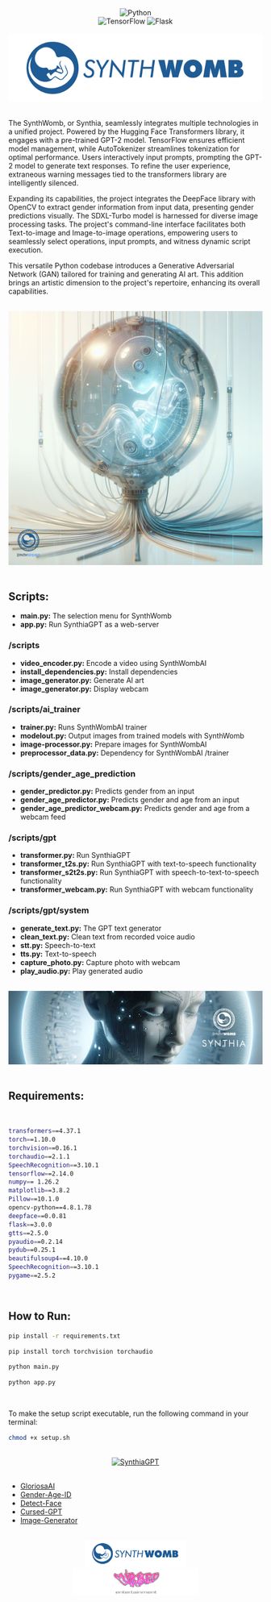 <div align="center">
  <img alt="Python" src="https://img.shields.io/badge/python%20-%231F5B94.svg?&style=for-the-badge&logo=python&logoColor=white"/>
</div>

<div align="center">
    <img alt="TensorFlow" src="https://img.shields.io/badge/tensorflow%20-%231F5B94.svg?&style=for-the-badge&logo=tensorflow&logoColor=white"/>
    <img alt="Flask" src="https://img.shields.io/badge/flask%20-%231F5B94.svg?&style=for-the-badge&logo=flask&logoColor=white"/>
</div>
<br>
<div align="center">
<a href="https://github.com/SynthWomb" target="_blank" align="center">
    <img src="https://github.com/SynthWomb/synth.womb/blob/main/logos/synthwomb07.png"
        alt="SynthWomb">
</a>
</div>
<br>

The SynthWomb, or Synthia, seamlessly integrates multiple technologies in a unified project. Powered by the Hugging Face Transformers library, it engages with a pre-trained GPT-2 model. TensorFlow ensures efficient model management, while AutoTokenizer streamlines tokenization for optimal performance. Users interactively input prompts, prompting the GPT-2 model to generate text responses. To refine the user experience, extraneous warning messages tied to the transformers library are intelligently silenced.

Expanding its capabilities, the project integrates the DeepFace library with OpenCV to extract gender information from input data, presenting gender predictions visually. The SDXL-Turbo model is harnessed for diverse image processing tasks. The project's command-line interface facilitates both Text-to-image and Image-to-image operations, empowering users to seamlessly select operations, input prompts, and witness dynamic script execution.

This versatile Python codebase introduces a Generative Adversarial Network (GAN) tailored for training and generating AI art. This addition brings an artistic dimension to the project's repertoire, enhancing its overall capabilities.

<br>
<div align="center">
<a href="https://github.com/SynthWomb" target="_blank" align="center">
    <img src="https://github.com/SynthWomb/synth.womb/blob/main/logos/synthwomb-promo01.png"
        alt="SynthWomb">
</a>
</div>
<br>

## Scripts:

- **main.py:** The selection menu for SynthWomb
- **app.py:** Run SynthiaGPT as a web-server

### /scripts

- **video_encoder.py:** Encode a video using SynthWombAI
- **install_dependencies.py:** Install dependencies
- **image_generator.py:** Generate AI art
- **image_generator.py:** Display webcam

### /scripts/ai_trainer

- **trainer.py:** Runs SynthWombAI trainer
- **modelout.py:** Output images from trained models with SynthWomb
- **image-processor.py:** Prepare images for SynthWombAI
- **preprocessor_data.py:** Dependency for SynthWombAI /trainer

### /scripts/gender_age_prediction

- **gender_predictor.py:** Predicts gender from an input
- **gender_age_predictor.py:** Predicts gender and age from an input
- **gender_age_predictor_webcam.py:** Predicts gender and age from a webcam feed

### /scripts/gpt

- **transformer.py:** Run SynthiaGPT
- **transformer_t2s.py:** Run SynthiaGPT with text-to-speech functionality
- **transformer_s2t2s.py:** Run SynthiaGPT with speech-to-text-to-speech functionality
- **transformer_webcam.py:** Run SynthiaGPT with webcam functionality

### /scripts/gpt/system

- **generate_text.py:** The GPT text generator
- **clean_text.py:** Clean text from recorded voice audio
- **stt.py:** Speech-to-text
- **tts.py:** Text-to-speech
- **capture_photo.py:** Capture photo with webcam
- **play_audio.py:** Play generated audio

<br>
<div align="center">
<a href="" target="_blank">
    <img src="https://github.com/SynthWomb/Synthia/raw/main/demo_images/synthia00-cover.png"
        alt="SynthiaGPT">
</a>
</div>
<br>

## Requirements:

<br>

```bash
transformers==4.37.1
torch==1.10.0
torchvision==0.16.1
torchaudio==2.1.1
SpeechRecognition==3.10.1
tensorflow==2.14.0
numpy== 1.26.2
matplotlib==3.8.2
Pillow==10.1.0
opencv-python==4.8.1.78
deepface==0.0.81
flask==3.0.0
gtts==2.5.0
pyaudio==0.2.14 
pydub==0.25.1
beautifulsoup4==4.10.0
SpeechRecognition==3.10.1
pygame==2.5.2
```
<br>

## How to Run:

```bash
pip install -r requirements.txt
```
```bash
pip install torch torchvision torchaudio
```
```bash
python main.py
```
```bash
python app.py
```
<br>

To make the setup script executable, run the following command in your terminal:

```bash
chmod +x setup.sh
```

<br>
<div align="center">
<a href="" target="_blank">
    <img src="https://github.com/SynthWomb/SynthWomb/blob/main/demo_images/screenshot.png"
        alt="SynthiaGPT">
</a>
</div>
<br>

- [GloriosaAI](https://github.com/CursedPrograms/GloriosaAI)
- [Gender-Age-ID](https://github.com/CursedPrograms/Gender-Age-ID)
- [Detect-Face](https://github.com/CursedPrograms/Detect-Face)
- [Cursed-GPT](https://github.com/CursedPrograms/Cursed-GPT)
- [Image-Generator](https://github.com/CursedPrograms/Image-Generator)

<br>
<div align="center">
<a href="https://github.com/SynthWomb" target="_blank" align="center">
    <img src="https://github.com/SynthWomb/synth.womb/blob/main/logos/synthwomb07.png"
        alt="SynthWomb" style="width:200px;"/>
</a>
    <br>
</div>
<div align="center">
<a href="https://github.com/CursedPrograms" target="_blank">
    <img src="https://github.com/CursedPrograms/cursedentertainment/raw/main/images/logos/logo-wide-grey.png"
        alt="CursedEntertainment Logo" style="width:250px;">
</a>
</div>

